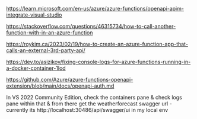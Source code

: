 https://learn.microsoft.com/en-us/azure/azure-functions/openapi-apim-integrate-visual-studio

https://stackoverflow.com/questions/46315734/how-to-call-another-function-with-in-an-azure-function

https://roykim.ca/2023/02/19/how-to-create-an-azure-function-app-that-calls-an-external-3rd-party-api/

https://dev.to/asizikov/fixing-console-logs-for-azure-functions-running-in-a-docker-container-1lod

https://github.com/Azure/azure-functions-openapi-extension/blob/main/docs/openapi-auth.md

In VS 2022 Community Edition, check the containers pane & check logs pane within that & from there get the weatherforecast swagger url - 
currently its http://localhost:30486/api/swagger/ui in my local env
